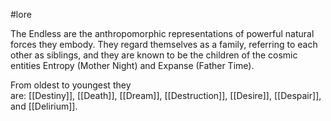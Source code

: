  #lore 

The Endless are the anthropomorphic representations of powerful natural forces they embody. They regard themselves as a family, referring to each other as siblings, and they are known to be the children of the cosmic entities Entropy (Mother Night) and Expanse (Father Time).

From oldest to youngest they are: [[Destiny]], [[Death]], [[Dream]], [[Destruction]], [[Desire]], [[Despair]], and [[Delirium]].
